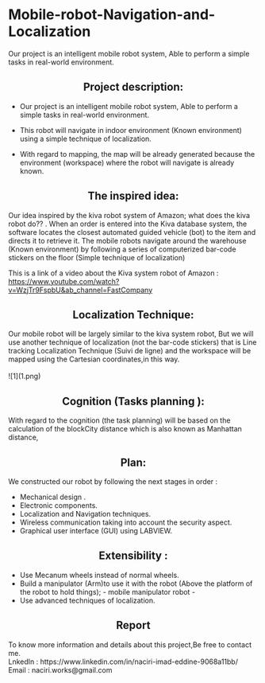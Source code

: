 # Mobile-robot-Navigation-and-Localization
Our project is an intelligent mobile robot system, Able to perform a simple tasks in  real-world environment. 

<h2 align="center">Project description:</h2>

* Our project is an intelligent mobile robot system, Able to perform a simple tasks in real-world environment. 

* This robot will navigate in indoor environment (Known environment) using a simple technique of localization.

* With regard to mapping, the map will be already generated because the environment (workspace) where the robot will navigate is already known.

<h2 align="center">The inspired idea:</h2>

Our idea inspired by the kiva robot system of Amazon; what does the kiva robot do?? .
When an order is entered into the Kiva database system, the software locates the 
closest automated guided vehicle (bot) to the item and directs it to retrieve it. The 
mobile robots navigate around the warehouse (Known environment) by following a 
series of computerized bar-code stickers on the floor (Simple technique of 
localization)

This is a link of a video about the Kiva system robot of Amazon : https://www.youtube.com/watch?v=WzjTr9FspbU&ab_channel=FastCompany

<h2 align="center">Localization Technique:</h2>
Our mobile robot will be largely similar to the kiva system robot, But we will use another technique of localization (not the bar-code stickers) that is Line tracking 
Localization Technique (Suivi de ligne) and the workspace will be mapped using the Cartesian coordinates,in this way.<br />
<br />
![1](1.png)



<h2 align="center">Cognition (Tasks planning ):</h2>
With regard to the cognition (the task planning) will be based on the calculation of the blockCity distance which is also known as Manhattan distance,

<h2 align="center">Plan:</h2>
We constructed our robot by following the next stages in order :

* Mechanical design .
* Electronic components.
* Localization and Navigation techniques.
* Wireless communication taking into account the security aspect.
* Graphical user interface (GUI) using LABVIEW.

<h2 align="center">Extensibility :</h2>

* Use Mecanum wheels instead of normal wheels. 
* Build a manipulator (Arm)to use it with the robot (Above the platform of the robot to hold things); - mobile manipulator robot -
* Use advanced techniques of localization.

<h2 align="center">Report</h2>
To know more information and details about this project,Be free to contact me.<br />
LnkedIn : https://www.linkedin.com/in/naciri-imad-eddine-9068a11bb/<br />
Email : naciri.works@gmail.com
